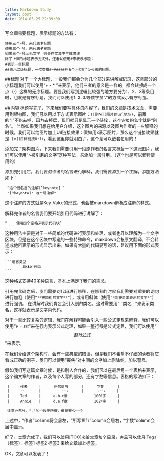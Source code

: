 ```yaml
---
title: Markdown Study
layout: post
date: 2014-05-25 22:39:00
---
```


写文章需要标题，表示标题的方法有：

	使用三个=号，来代表主标题
	使用三个-号，来代表子标题
	如果三个-号上无文字，则会在文本中生成虚线
	除了上面的标题表示方式外，还看以使用#来表示标题：
	#表示一级标题
	##表示二级标题，一次类推#~######(6个)代表了1~6级的标题。

##标题
对于一个大标题，一般我们都会分为几个部分来讲解或记录，这些部分的小标题我们可以使用“+ - * ”来表示，他们三者的意义是一样的，都会转换成一个点（·）这样的无序标题。要是我们写到逻辑比较强的地方要分为1、2、3等条目时，也就是有序标题，我们可以使用1. 2. 3.等数字加“.”的方式表示有序标题。

##内容
标题写完了，下来我们要写具体的内容了，我们的文章是技术文章，需要用到架构图，我们可以用以下方式表示图片：`![别名](图片的url地址)`，前面的“!”不能去掉，因为去掉后，我们就只是显示一个链接，这个链接的名字就是“别名”。
当然如果我们想在给用户介绍，这个图片的来源以及图片作者的一些解释的时候，我们可以给图片加上Url链接效果：假如用x表示图片，那么这个链接效果就是` [x](目标链接Url)`，看到这里你就明白了，这个是可以嵌套使用的！

添加完了架构图片，下来我们需要引用一段原作者的名言来概括一下这张图片，我们可以使用“>被引用的文字”这种写法，来添加一段引用。（这个也是可以嵌套使用的）

添加完引用后，我们要对作者的名言进行解释，我们需要添加一个注解，添加方法如下：

     “这个是名言的注解[^keynote] ”
     "[^keynote]: 这个是注解"
这个注解的方式就是Key-Value的形式，他会被markdown解析成注解的样式。

解释完作者的名言我们要开始引用代码进行讲解了：

	“    使用四个空格来表示代码块”
这种用法主要是对于一些简单的代码进行表示和处理，或者也可以理解为一个文字区块，但是在这个区块中写道的一些特殊命令，markdown会按原文翻译，不会转述成他所表示的形式显示出来。如果有大量的代码要写的话，建议用下面的形式表示：

	```语言类型
     		具体的代码
	```
这种格式支持40多种语言，基本上满足了我们的需求。

引用完代码之后，我们需要对代码进行解释，在解释的时候我们需要对重要的词句进行加粗（使用`“**被加粗的文字**”`），或者用斜体（使用`“*需要斜体表示的文字*”`）进行强调。
在讲解时我们肯定会引入别的类名，这时需要用“ ``类名` ` ”来表示类名，这样就表示是文字内代码。

对于一些比较复杂的逻辑，我们在解释可能会引入一些公式定理来解释，我们可以使用“$v=s/t$”来在行内表示公式定理，如果一整行都是公式定理，我们可以使用“$$整行公式$$”来表示。

在我们介绍这个架构时，会有一些典型的错误，但是我们不希望不仔细的读者将它看成正确的例子，我们可以使用“~~反例~~”对中间的文字加上删除线，加以警示。

假如我们写这篇文章时候，是和别人合作的，我们可以在最后用一个表格来表示，这个骗文章的作者，以及每个人写的部分，还有字数等信息。表格的写法如下：

     |     作者     |      所写章节      |      字数      |
     |     --      |          --:      |      :--:     |    
     |     Ted     |      a.b.c章      |     1000字     |
     |     Annie   |      d.e.f章      |     1024字     |
     
     注意此部分，"-"的个数无所谓，但是至少一个

上述中，“作者”column将会居左，“所写章节”column会居右，“字数”column会居中显示。

好了，文章完成了，我们可以使用[TOC]来给文章加个目录，并且可以使用
Tags（标签）：标签1 标签2 标签3    来给文章加上标签。

OK，文章可以发表了！
